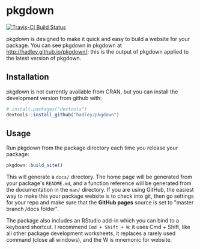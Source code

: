 # pkgdown

[![Travis-CI Build Status](https://travis-ci.org/hadley/pkgdown.svg?branch=master)](https://travis-ci.org/hadley/pkgdown)

pkgdown is designed to make it quick and easy to build a website for your package. You can see pkgdown in pkgdown at <http://hadley.github.io/pkgdown/>: this is the output of pkgdown applied to the latest version of pkgdown.

## Installation

pkgdown is not currently available from CRAN, but you can install the development version from github with:

```R
# install.packages("devtools")
devtools::install_github("hadley/pkgdown")
```

## Usage

Run pkgdown from the package directory each time you release your package:

```R
pkgdown::build_site()
```

This will generate a `docs/` directory. The home page will be generated from your package's `README.md`, and a function reference will be generated from the documentation in the `man/` directory. If you are using GitHub, the easiest way to make this your package website is to check into git, then go settings for your repo and make sure that the __GitHub pages__ source is set to "master branch /docs folder".

The package also includes an RStudio add-in which you can bind to a keyboard shortcut. I recommend `Cmd + Shift + W`: it uses Cmd + Shift, like all other package development worksheets, it replaces a rarely used command (close all windows), and the W is mnemonic for website.
